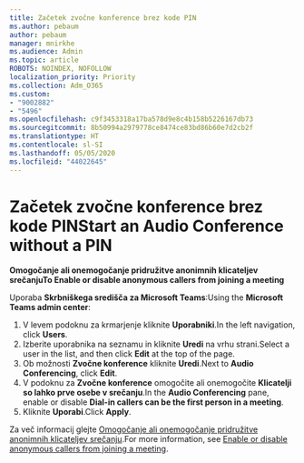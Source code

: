```yaml
---
title: Začetek zvočne konference brez kode PIN
ms.author: pebaum
author: pebaum
manager: mnirkhe
ms.audience: Admin
ms.topic: article
ROBOTS: NOINDEX, NOFOLLOW
localization_priority: Priority
ms.collection: Adm_O365
ms.custom:
- "9002882"
- "5496"
ms.openlocfilehash: c9f3453318a17ba578d9e8c4b158b5226167db73
ms.sourcegitcommit: 8b50994a2979778ce8474ce83bd86b60e7d2cb2f
ms.translationtype: HT
ms.contentlocale: sl-SI
ms.lasthandoff: 05/05/2020
ms.locfileid: "44022645"
---
```

# <a name="start-an-audio-conference-without-a-pin"></a><span data-ttu-id="0b2dc-102">Začetek zvočne konference brez kode PIN</span><span class="sxs-lookup"><span data-stu-id="0b2dc-102">Start an Audio Conference without a PIN</span></span>

<span data-ttu-id="0b2dc-103">**Omogočanje ali onemogočanje pridružitve anonimnih klicateljev srečanju**</span><span class="sxs-lookup"><span data-stu-id="0b2dc-103">**To Enable or disable anonymous callers from joining a meeting**</span></span>

<span data-ttu-id="0b2dc-104">Uporaba **Skrbniškega središča za Microsoft Teams**:</span><span class="sxs-lookup"><span data-stu-id="0b2dc-104">Using the **Microsoft Teams admin center**:</span></span>

1. <span data-ttu-id="0b2dc-105">V levem podoknu za krmarjenje kliknite **Uporabniki**.</span><span class="sxs-lookup"><span data-stu-id="0b2dc-105">In the left navigation, click **Users**.</span></span>
2. <span data-ttu-id="0b2dc-106">Izberite uporabnika na seznamu in kliknite **Uredi** na vrhu strani.</span><span class="sxs-lookup"><span data-stu-id="0b2dc-106">Select a user in the list, and then click **Edit** at the top of the page.</span></span>
3. <span data-ttu-id="0b2dc-107">Ob možnosti **Zvočne konference** kliknite **Uredi**.</span><span class="sxs-lookup"><span data-stu-id="0b2dc-107">Next to **Audio Conferencing**, click **Edit**.</span></span>
4. <span data-ttu-id="0b2dc-108">V podoknu za **Zvočne konference** omogočite ali onemogočite **Klicatelji so lahko prve osebe v srečanju**.</span><span class="sxs-lookup"><span data-stu-id="0b2dc-108">In the **Audio Conferencing** pane, enable or disable **Dial-in callers can be the first person in a meeting**.</span></span>
5. <span data-ttu-id="0b2dc-109">Kliknite **Uporabi**.</span><span class="sxs-lookup"><span data-stu-id="0b2dc-109">Click **Apply**.</span></span>

<span data-ttu-id="0b2dc-110">Za več informacij glejte [Omogočanje ali onemogočanje pridružitve anonimnih klicateljev srečanju](https://docs.microsoft.com/microsoftteams/start-an-audio-conference-over-the-phone-without-a-pin-in-teams).</span><span class="sxs-lookup"><span data-stu-id="0b2dc-110">For more information, see [Enable or disable anonymous callers from joining a meeting](https://docs.microsoft.com/microsoftteams/start-an-audio-conference-over-the-phone-without-a-pin-in-teams).</span></span>
